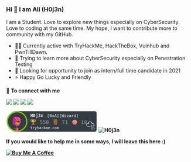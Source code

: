 ### Hi 👋 I am Ali (H0j3n)

I am a Student. Love to explore new things especially on CyberSecurity. Love to coding at the same time. My hope, I want to contribute more to community with my GitHub.

- 🐱‍💻 Currently active with TryHackMe, HackTheBox, Vulnhub and PwnTillDawn.
- 🌱 Trying to learn more about CyberSecurity especially on Penestration Testing
- 👔 Looking for opportunity to join as intern/full time candidate in 2021
- ⚡ Happy Go Lucky and Friendly

🤝 <b>To connect with me<b>
  
[<img src="https://img.shields.io/badge/twitter-%231DA1F2.svg?&style=for-the-badge&logo=twitter&logoColor=white" />](https://twitter.com/h0j3n) 
[<img src="https://img.shields.io/badge/medium-%2312100E.svg?&style=for-the-badge&logo=medium&logoColor=white" />](https://medium.com/@muhammad.aliakbr98)
[<img src="https://img.shields.io/badge/linkedin-%230077B5.svg?&style=for-the-badge&logo=linkedin&logoColor=white" />](https://www.linkedin.com/in/mdaliakbar98/)
![](https://img.shields.io/github/followers/h0j3n?style=for-the-badge&logo=appveyor)
 
![H0j3n](https://github.com/H0j3n/H0j3n/blob/master/H0j3n.png)
![H0j3n](https://www.hackthebox.eu/badge/image/233210)

<break>
  
<b>If you would like to help me in some ways, I will leave this here :) </b>

<a href="https://www.buymeacoffee.com/H0j3n" target="_blank"><img src="https://cdn.buymeacoffee.com/buttons/default-yellow.png" alt="Buy Me A Coffee" width="150" ></a>
 
